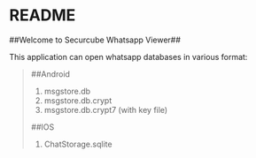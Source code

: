 # README #

##Welcome to Securcube Whatsapp Viewer##

This application can open whatsapp databases in various format:
>
>  ##Android
>  1. msgstore.db
>  2. msgstore.db.crypt
>  3. msgstore.db.crypt7 (with key file)
>  
>  ##IOS
>  1. ChatStorage.sqlite